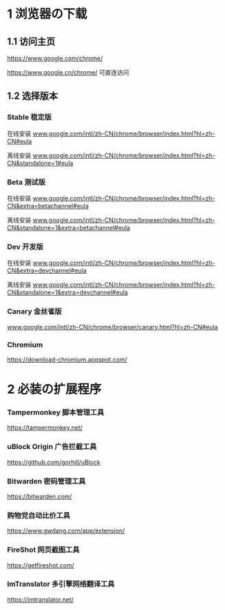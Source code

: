 # 1 浏览器の下载

## 1.1 访问主页

https://www.google.com/chrome/

https://www.google.cn/chrome/
可直连访问

## 1.2 选择版本

### Stable 稳定版

在线安装 www.google.com/intl/zh-CN/chrome/browser/index.html?hl=zh-CN#eula

离线安装 www.google.com/intl/zh-CN/chrome/browser/index.html?hl=zh-CN&standalone=1#eula
 
### Beta 测试版

在线安装 www.google.com/intl/zh-CN/chrome/browser/index.html?hl=zh-CN&extra=betachannel#eula

离线安装 www.google.com/intl/zh-CN/chrome/browser/index.html?hl=zh-CN&standalone=1&extra=betachannel#eula
 
### Dev 开发版

在线安装 www.google.com/intl/zh-CN/chrome/browser/index.html?hl=zh-CN&extra=devchannel#eula

离线安装 www.google.com/intl/zh-CN/chrome/browser/index.html?hl=zh-CN&standalone=1&extra=devchannel#eula

### Canary 金丝雀版

www.google.com/intl/zh-CN/chrome/browser/canary.html?hl=zh-CN#eula

### Chromium

https://download-chromium.appspot.com/

# 2 必装の扩展程序

### Tampermonkey 脚本管理工具

https://tampermonkey.net/

### uBlock Origin 广告拦截工具

https://github.com/gorhill/uBlock

### Bitwarden 密码管理工具

https://bitwarden.com/

### 购物党自动比价工具

https://www.gwdang.com/app/extension/

### FireShot 网页截图工具

https://getfireshot.com/

### ImTranslator 多引擎网络翻译工具

https://imtranslator.net/
